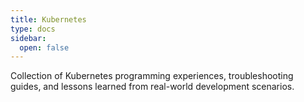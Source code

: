 ```yaml
---
title: Kubernetes
type: docs
sidebar:
  open: false
---
```


Collection of Kubernetes programming experiences, troubleshooting guides, and lessons learned from real-world development scenarios.
